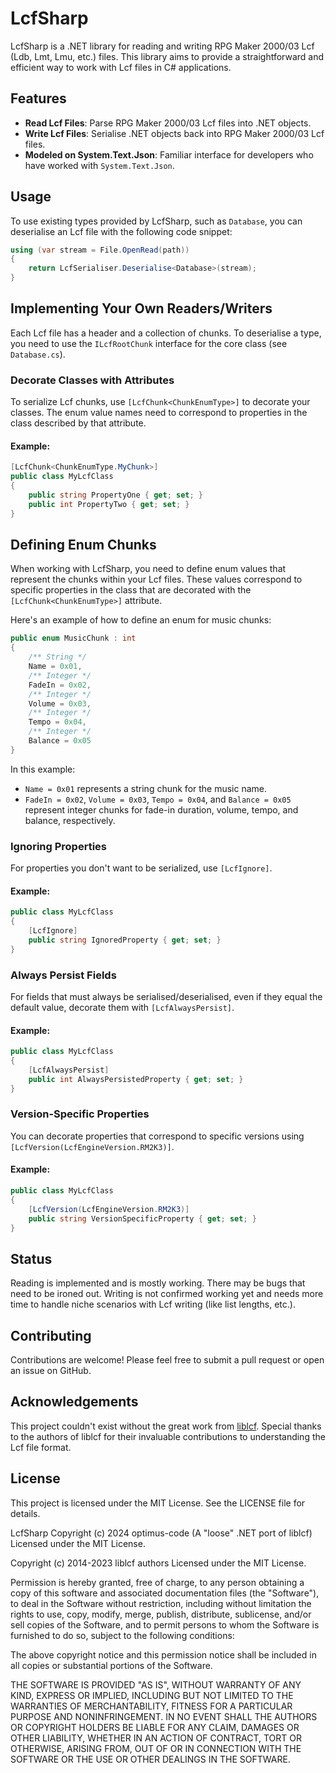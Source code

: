 # LcfSharp

LcfSharp is a .NET library for reading and writing RPG Maker 2000/03 Lcf (Ldb, Lmt, Lmu, etc.) files. This library aims to provide a straightforward and efficient way to work with Lcf files in C# applications.

## Features

- **Read Lcf Files**: Parse RPG Maker 2000/03 Lcf files into .NET objects.
- **Write Lcf Files**: Serialise .NET objects back into RPG Maker 2000/03 Lcf files.
- **Modeled on System.Text.Json**: Familiar interface for developers who have worked with `System.Text.Json`.

## Usage

To use existing types provided by LcfSharp, such as `Database`, you can deserialise an Lcf file with the following code snippet:

```csharp
using (var stream = File.OpenRead(path))
{
    return LcfSerialiser.Deserialise<Database>(stream);
}
```

## Implementing Your Own Readers/Writers

Each Lcf file has a header and a collection of chunks. To deserialise a type, you need to use the `ILcfRootChunk` interface for the core class (see `Database.cs`).

### Decorate Classes with Attributes

To serialize Lcf chunks, use `[LcfChunk<ChunkEnumType>]` to decorate your classes. The enum value names need to correspond to properties in the class described by that attribute.

#### Example:

```csharp
[LcfChunk<ChunkEnumType.MyChunk>]
public class MyLcfClass
{
    public string PropertyOne { get; set; }
    public int PropertyTwo { get; set; }
}
```

## Defining Enum Chunks

When working with LcfSharp, you need to define enum values that represent the chunks within your Lcf files. These values correspond to specific properties in the class that are decorated with the `[LcfChunk<ChunkEnumType>]` attribute.

Here's an example of how to define an enum for music chunks:

```csharp
public enum MusicChunk : int
{
    /** String */
    Name = 0x01,
    /** Integer */
    FadeIn = 0x02,
    /** Integer */
    Volume = 0x03,
    /** Integer */
    Tempo = 0x04,
    /** Integer */
    Balance = 0x05
}
```

In this example:

- `Name = 0x01` represents a string chunk for the music name.
- `FadeIn = 0x02`, `Volume = 0x03`, `Tempo = 0x04`, and `Balance = 0x05` represent integer chunks for fade-in duration, volume, tempo, and balance, respectively.

### Ignoring Properties

For properties you don't want to be serialized, use `[LcfIgnore]`.

#### Example:

```csharp
public class MyLcfClass
{
    [LcfIgnore]
    public string IgnoredProperty { get; set; }
}
```

### Always Persist Fields

For fields that must always be serialised/deserialised, even if they equal the default value, decorate them with `[LcfAlwaysPersist]`.

#### Example:

```csharp
public class MyLcfClass
{
    [LcfAlwaysPersist]
    public int AlwaysPersistedProperty { get; set; }
}
```

### Version-Specific Properties

You can decorate properties that correspond to specific versions using `[LcfVersion(LcfEngineVersion.RM2K3)]`.

#### Example:

```csharp
public class MyLcfClass
{
    [LcfVersion(LcfEngineVersion.RM2K3)]
    public string VersionSpecificProperty { get; set; }
}
```

## Status

Reading is implemented and is mostly working. There may be bugs that need to be ironed out. Writing is not confirmed working yet and needs more time to handle niche scenarios with Lcf writing (like list lengths, etc.).

## Contributing

Contributions are welcome! Please feel free to submit a pull request or open an issue on GitHub.

## Acknowledgements

This project couldn't exist without the great work from [liblcf](https://github.com/EasyRPG/liblcf). Special thanks to the authors of liblcf for their invaluable contributions to understanding the Lcf file format.

## License

This project is licensed under the MIT License. See the LICENSE file for details.

LcfSharp Copyright (c) 2024 optimus-code
(A "loose" .NET port of liblcf)
Licensed under the MIT License.

Copyright (c) 2014-2023 liblcf authors
Licensed under the MIT License.

Permission is hereby granted, free of charge, to any person obtaining
a copy of this software and associated documentation files (the
"Software"), to deal in the Software without restriction, including
without limitation the rights to use, copy, modify, merge, publish,
distribute, sublicense, and/or sell copies of the Software, and to
permit persons to whom the Software is furnished to do so, subject to
the following conditions:

The above copyright notice and this permission notice shall be included
in all copies or substantial portions of the Software.

THE SOFTWARE IS PROVIDED "AS IS", WITHOUT WARRANTY OF ANY KIND,
EXPRESS OR IMPLIED, INCLUDING BUT NOT LIMITED TO THE WARRANTIES OF
MERCHANTABILITY, FITNESS FOR A PARTICULAR PURPOSE AND NONINFRINGEMENT.
IN NO EVENT SHALL THE AUTHORS OR COPYRIGHT HOLDERS BE LIABLE FOR ANY
CLAIM, DAMAGES OR OTHER LIABILITY, WHETHER IN AN ACTION OF CONTRACT,
TORT OR OTHERWISE, ARISING FROM, OUT OF OR IN CONNECTION WITH THE
SOFTWARE OR THE USE OR OTHER DEALINGS IN THE SOFTWARE.
